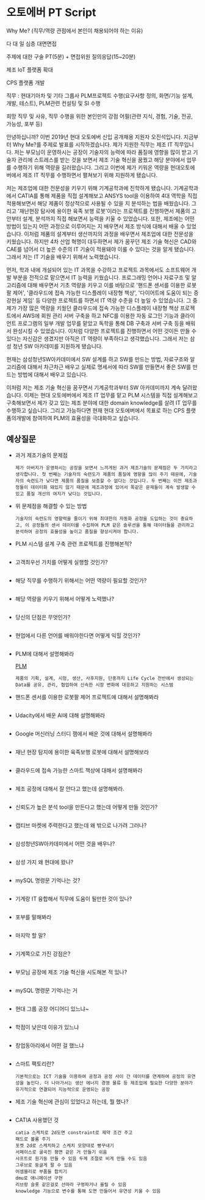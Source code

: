 # 오토에버 PT Script

Why Me? (직무/역량 관점에서 본인이 채용되어야 하는 이유)

다 대 일 심층 대면면접

주제에 대한 구술 PT(5분) + 면접위원 질의응답(15~20분)

제조 IoT 플랫폼 확대

CPS 플랫폼 개발

직무 : 현대기아차 및 기타 그룹사 PLM프로젝트 수행(요구사항 정의, 화면/기능 설계, 개발, 테스트), PLM관련 컨설팅 및 SI 수행

희망 직무 및 사유, 직무 수행을 위한 본인만의 강점 어필(관련 지식, 경험, 기술, 전공, 가능성, 포부 등)

안녕하십니까? 이번 2019년 현대 오토에버 신입 공개채용 지원자 오진석입니다. 지금부터 Why Me?를 주제로 발표를 시작하겠습니다.
제가 지원한 직무는 제조 IT 직무입니다. 저는 부모님이 운영하시는 공장이 기술자의 능력에 따라 품질에 영향을 많이 받고 기술자 관리에 스트레스를 받는 것을 보면서 제조 기술 혁신을 꿈꿨고 해당 분야에서 업무를 수행하기 위해 역량을 길러왔습니다. 그리고 이번에 제가 키워온 역량을 현대오토에버에서 제조 IT 직무를 수행하면서 펼쳐보기 위해 지원하게 됐습니다.

저는 제조업에 대한 전문성을 키우기 위해 기계공학과에 진학하게 됐습니다. 기계공학과에서 CATIA를 통해 제품을 직접 설계해보고 ANSYS tool을 이용하여 4대 역학을 직접 적용해보면서 해당 제품이 정상적으로 사용될 수 있을 지 분석하는 법을 배웠습니다. 그리고 '재난현장 탐사에 용이한 육족 보행 로봇'이라는 프로젝트를 진행하면서 제품의 고안부터 설계, 분석까지 직접 해보면서 능력을 키울 수 있었습니다. 또한, 제조에는 어떤 방법이 있는지 어떤 과정으로 이루어지는 지 배우면서 제조 방식에 대해서 배울 수 있었습니다. 이처럼 제품의 설계부터 생산까지의 과정을 배우면서 제조업에 대한 전문성을 키웠습니다. 하지만 4차 산업 혁명이 대두하면서 제가 꿈꾸던 제조 기술 혁신은 CAD와 CAE를 넘어서 더 높은 수준의 IT 기술이 적용돼야 이룰 수 있다는 것을 알게 됐습니다. 그래서 저는 IT 기술을 배우기 위해서 노력했습니다.

먼저, 학과 내에 개설되어 있는 IT 과목을 수강하고 프로젝트 과목에서도 소프트웨어 개발 부분을 전적으로 맡으면서 IT 능력을 키웠습니다. 프로그래밍 언어나 자료구조 및 알고리즘에 대해 배우면서 기초 역량을 키우고 이를 바탕으로 '핸드폰 센서를 이용한 로봇팔 제어', '클라우드에 접속 가능한 디스플레이 내장형 책상', '다이어트에 도움이 되는 증강현실 게임' 등 다양한 프로젝트를 하면서 IT 역량 수준을 더 높일 수 있었습니다. 그 중 제가 가장 많은 역량을 키웠던 클라우드에 접속 가능한 디스플레이 내장형 책상 프로젝트에서 AWS에 회원 관리 서버 구축을 하고 NFC를 이용한 자동 로그인 기능과 클라이언트 프로그램의 일부 개발 업무를 맡았고 독학을 통해 DB 구축과 서버 구축 등을 배워서 완성시킬 수 있었습니다. 이처럼 다양한 프로젝트를 진행하면서 어떤 것이든 만들 수 있다는 자신감은 생겼지만 아직은 IT 역량이 부족하다고 생각했습니다. 그래서 저는 삼성 청년 SW 아카데미를 지원하게 됐습니다.

현재는 삼성청년SW아카데미에서 SW 설계를 하고 SW를 만드는 방법, 자료구조와 알고리즘에 대해서 차근차근 배우고 실제로 명세서에 따라 SW를 만들면서 좋은 SW를 만드는 방법에 대해서 배우고 있습니다.

이처럼 저는 제조 기술 혁신을 꿈꾸면서 기계공학과부터 SW 아카데미까지 계속 달려왔습니다. 이제는 현대 오토에버에서 제조 IT 업무를 맡고 PLM 시스템을 직접 설계해보고 구축해보면서 제가 갖고 있는 제조 분야에 대한 domain knowledge를 살려 IT 업무를 수행하고 싶습니다. 그리고 가능하다면 현재 현대 오토에버에서 목표로 하는 CPS 플랫폼의개발에 참여하여 PLM의 효율성을 극대화하고 싶습니다.



## 예상질문

* 과거 제조기술의 문제점

  ```
  제가 아버지가 운영하시는 공장을 보면서 느끼게된 과거 제조기술의 문제점은 두 가지라고 생각합니다. 첫 번째는 기술자의 숙련도가 제품의 품질에 영향을 많이 주기 때문에, 기술자의 숙련도가 낮다면 제품의 품질을 보증할 수 없다는 것입니다. 두 번째는 이전 제조과정들이 데이터화 돼있지 않기 때문에 제조과정에 있어서 똑같은 문제들이 계속 발생할 수 있고 품질 개선의 여지가 낮다는 것입니다.
  ```

* 위 문제점을 해결할 수 있는 방법

  ```
  기술자의 숙련도의 영향력을 줄이기 위해 최대한의 자동화 공정을 도입하는 것이 중요하고, 이 공정들의 센서 데이터를 수집하여 PLM 같은 솔루션을 통해 데이터들을 관리하고 분석하여 공정의 효율성을 높이고 품질을 향상시켜야 합니다.
  ```

* PLM 시스템 설계 구축 관련 프로젝트를 진행해본적?

  ```
  
  ```

* 고객최우선 가치를 어떻게 실행할 것인가?

  ```
  
  ```

* 해당 직무를 수행하기 위해서는 어떤 역량이 필요할 것인가?

  ```
  
  ```

* 해당 역량을 키우기 위해서 어떻게 노력했나?

  ```
  
  ```

* 당신의 단점은 무엇인가?

  ```
  
  ```

* 현업에서 다른 언어를 배워야한다면 어떻게 익힐 것인가?

  ```
  
  ```

* PLM에 대해서 설명해봐라

  [PLM](<https://zorbanoverman.tistory.com/811>)

  ```
  제품의 기획, 설계, 시험, 생산, 사후지원, 단종까지 Life Cycle 전반에서 생성되는 Data를 공유, 관리, 협업하여 신속한 시장 변화에 대응하고 지원하는 시스템
  ```

* 핸드폰 센서를 이용한 로봇팔 제어 프로젝트에 대해서 설명해봐라

  ```
  
  ```

* Udacity에서 배운 AI에 대해 설명해봐라

  ```
  
  ```

* Google 머신러닝 스터디 잼에서 배운 것에 대해서 설명해봐라

  ```
  
  ```

* 재난 현장 탐지에 용이한 육족보행 로봇에 대해서 설명해보라 

  ```
  
  ```

* 클라우드에 접속 가능한 스마트 책상에 대해서 설명해봐라

  ```
  
  ```

* 제조 공정에 대해서 잘 안다고 했는데 설명해봐라.

  ```
  
  ```

* 신뢰도가 높은 분석 tool을 만든다고 했는데 어떻게 만들 것인가?

  ```
  
  ```

* 캡티브 마켓에 주력한다고 했는데 왜 밖으로 나가려 그러나?

  ```
  
  ```

* 삼성청년SW아카데미에서 어떤 것을 배우나?

  ```
  
  ```

* 삼성 가지 왜 현대에 왔나?

  ```
  
  ```

* mySQL 명령문 기억나는 것?

  ```
  
  ```

* 기계랑 IT 융합해서 직무에 도움이 될만한 것이 있나?

  ```
  
  ```

* 포부를 말해봐라

  ```
  
  ```

* 마지막 할 말?

  ```
  
  ```

* 기계쪽으로 가진 강점은?

  ```
  
  ```

* 부모님 공장에 제조 기술 혁신을 시도해본 적 있나?

  ```
  
  ```

* mySQL 명령문 기억나는 거

  ```
  
  ```

* 현대 그룹 공장 어디어디 있느냐~

  ```
  
  ```

* 학점이 낮은데 이유가 있느냐

  ```
  
  ```

* 창업동아리에서 어떤 걸 했느냐

  ```
  
  ```

* 스마트 팩토리란?

  ```
  기본적으로는 ICT 기술을 이용하여 공정과 공정 사이 간 데이터를 연계하여 공정의 유연성을 높인다. 더 나아가서는 생산 에너지 경영 물류 등 제조업에 필요한 다양한 분야가 유기적으로 연결되어 지능적으로 운영되는 공장
  ```

* 제조 기술 혁신에 관심이 있었다고 하는데, 뭘 했나?

  ```
  
  ```

* CATIA 사용했던 것

  ```
  catia 스케치로 2d도면 constraint로 제약 조건 주고 
  패드로 볼륨 주기 
  포켓 2d로 스케치하고 스케치 모양대로 빵꾸내기 
  서페이스로 굴곡진 평면 같은 거 만들기 쉬움
  샤프트로 원기둥 만들 수 있음 두께 조절로 비게 만들 수도 있음
  그루브로 둥글게 팔 수 있음
  어셈블리로 부품들 합치기
  dmu로 애니메이션 구현
  리브랑 슬롯 같은걸로 선따라 구멍파거나 올릴 수 있음
  knowledge 기능으로 변수를 통해 도면 만들어서 유연성 키울 수 있음
  ```

  
